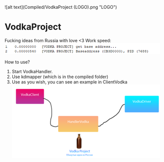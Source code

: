 ![alt text](Compiled/VodkaProject (LOGO).png "LOGO")

# VodkaProject
Fucking ideas from Russia with love &lt;3
Work speed:
![alt text](Compiled/screenshot.png "Speed")



How to use?
1. Start VodkaHandler.
2. Use kdmapper (which is in the compiled folder)
3. Use as you wish, you can see an example in ClientVodka
![alt text](Compiled/vodkaLogic.png "Logic")
